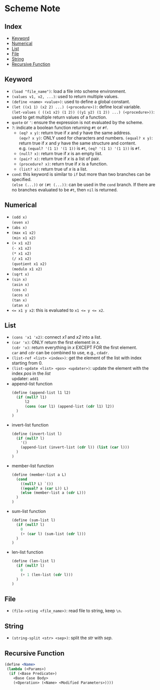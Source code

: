 # Scheme Note

## Index
* [Keyword](#Keyword)
* [Numerical](#Numerical)
* [List](#List)
* [File](#File)
* [String](#String)
* [Recursive Function](#Recursive-Function)

## Keyword
* `(load "file_name")`: load a file into scheme environment.
* `(values v1, v2, ...)`: used to return multiple values.
* `(define <name> <value>)`: used to define a global constant.
* `(let ((x1 1) (x2 2) ...) (<procedure>))`: define local variable. </br>
  `(let-values ( ((x1 x2) (1 2)) ((y1 y2) (1 2)) ...) (<procedure>))`: used to get multiple return values of a function.
* `quote` or `'`: ensure the expression is not evaluated by the scheme.
* `?`: indicate a boolean function returning `#t` or `#f`.
    * `(eq? x y)`: return true if *x* and *y* have the same address. </br>
      `(eqv? x y)`: ONLY used for characters and numbers.
      `(equal? x y)`: return true if *x* and *y* have the same structure and content. </br>
      e.g. `(equal? '(1 1) '(1 1))` is `#t`, `(eq? '(1 1) '(1 1))` is `#f`.
    * `(null? x)`: return true if *x* is an empty list.
    * `(pair? x)`: return true if *x* is a list of pair.
    * `(procedure? x)`: return true if *x* is a function.
    * `(list? x)`: return true uf *x* is a list.
* `cond`: this keyword is similar to `if` but more than two branches can be specified. </br>
  `(else (...))` or `(#t (...))`: can be used in the `cond` branch.
  If there are no branches evaluated to be `#t`, then `nil` is returned.

## Numerical
* `(odd x)` </br>
  `(even x)`
* `(abs x)` 
* `(max x1 x2)` </br>
  `(min x1 x2)`
* `(+ x1 x2)` </br>
  `(- x1 x2)` </br>
  `(* x1 x2)` </br>
  `(/ x1 x2)` </br>
  `(quotient x1 x2)` </br>
  `(modulo x1 x2)`
* `(sqrt x)` </br>
* `(sin x)` </br>
  `(asin x)` </br>
  `(cos x)` </br>
  `(acos x)` </br>
  `(tan x)` </br>
  `(atan x)`
* `<= x1 y x2`: this is evaluated to `x1 <= y <= x2`.

## List
* `(cons 'x1 'x2)`: connect *x1* and *x2* into a list.
* `(car 'x)`: ONLY return the first element in *x*. </br>
  `(cdr 'x)`: return everything in *x* EXCEPT FOR the first element. </br>
  `car` and `cdr` can be combined to use, e.g., `cdadr`.
* `(list-ref <list> <index>)`: get the element of the list with index starting from 0.
* `(list-update <list> <pos> <updater>)`: update the element with the index *pos* in the *list* </br>
  updater: `add1`
* append-list function
  ```scheme
  (define (append-list l1 l2)
    (if (null? l1) 
        l2
        (cons (car l1) (append-list (cdr l1) l2))
    )
  )
  ```
* invert-list function
  ```scheme
  (define (invert-list l)
    (if (null? l)
      '()
      (append-list (invert-list (cdr l)) (list (car l)))
    )
  )
  ```
* member-list function
  ```scheme
  (define (member-list a L)
    (cond 
      ((null? L) `())
      ((equal? a (car L)) L)
      (else (member-list a (cdr L)))
    )
  )
  ```
* sum-list function
  ```scheme
  (define (sum-list l)
    (if (null? l)
      0
      (+ (car l) (sum-list (cdr l)))
    )
  )
  ```
* len-list function
  ```scheme
  (define (len-list l)
    (if (null? l)
      0
      (+ 1 (len-list (cdr l)))
    )
  )
  ```

## File
* `(file->sting <file_name>)`: read file to string, keep `\n`.

## String
* `(string-split <str> <sep>)`: split the *str* with *sep*.

## Recursive Function
```scheme
(define <Name>
 (lambda (<Params>)
  (if (<Base Predicate>)
    <Base Case Body>
    (<Operation> (<Name> <Modified Parameters>))))
```